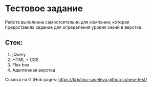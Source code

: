 # Тестовое задание
Работа выполнена самостоятельно для компании, которая предоставила задание для определения уровня знанй в верстке.

## Стек:
1. jQuery
2. HTML + CSS
3. Flex box
4. Адаптивная верстка

Ссылка на GitHub pages:
https://kristina-saveleva.github.io/new-test/

